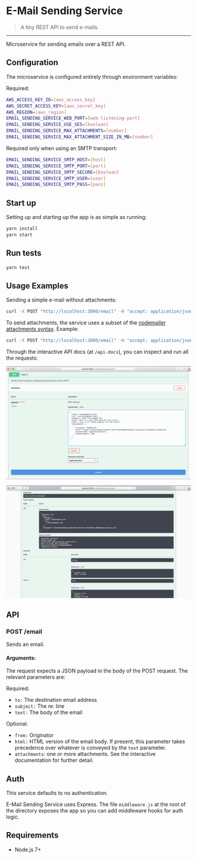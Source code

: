 # E-Mail Sending Service

> A tiny REST API to send e-mails.

---

Microservice for sending emails over a REST API.

## Configuration

The microservice is configured entirely through environment variables:

Required:

```bash
AWS_ACCESS_KEY_ID=[aws_access_key]
AWS_SECRET_ACCESS_KEY=[aws_secret_key]
AWS_REGION=[aws_region]
EMAIL_SENDING_SERVICE_WEB_PORT=[web-listening-port]
EMAIL_SENDING_SERVICE_USE_SES=[boolean]
EMAIL_SENDING_SERVICE_MAX_ATTACHMENTS=[number]
EMAIL_SENDING_SERVICE_MAX_ATTACHMENT_SIZE_IN_MB=[number]
```

Required only when using an SMTP transport:

```bash
EMAIL_SENDING_SERVICE_SMTP_HOST=[host]
EMAIL_SENDING_SERVICE_SMTP_PORT=[port]
EMAIL_SENDING_SERVICE_SMTP_SECURE=[boolean]
EMAIL_SENDING_SERVICE_SMTP_USER=[user]
EMAIL_SENDING_SERVICE_SMTP_PASS=[pass]
```

## Start up

Setting up and starting up the app is as simple as running:

```bash
yarn install
yarn start
```

## Run tests

```bash
yarn test
```

## Usage Examples

Sending a simple e-mail without attachments:

```bash
curl -X POST "http://localhost:3000/email" -H "accept: application/json" -H "Content-Type: application/json" -d "{ \"from\": \"sender@mymail.com\", \"to\": \"recipient@mymail.com\", \"subject\": \"I'm sending e-mails, yo!\", \"text\": \"This is my super important e-mail!\"}"
```

To send attachments, the service uses a subset of the [nodemailer attachments syntax](https://community.nodemailer.com/using-attachments/). Example:

```bash
curl -X POST "http://localhost:3000/email" -H "accept: application/json" -H "Content-Type: application/json" -d "{ \"from\": \"sender@mymail.com\", \"to\": \"recipient@mymail.com\", \"subject\": \"I'm sending e-mails with attachments, yo!\", \"text\": \"See attached file.\", \"attachments\": [ { \"filename\": \"README.md\", \"href\": \"https://raw.githubusercontent.com/ClintEsteMadera/email-sending-service/master/readme.md\", \"contentType\": \"application/text\", \"contentLength\": 2364 } ]}"
```

Through the interactive API docs (at `/api-docs`), you can inspect and run all the requests:

<p align="center"><img src="https://raw.githubusercontent.com/ClintEsteMadera/email-sending-service/master/img/swagger-api.png" width=700></p>
<p align="center"><img src="https://raw.githubusercontent.com/ClintEsteMadera/email-sending-service/master/img/swagger-api-2.png" width=700></p>

## API

### POST /email

Sends an email.

#### Arguments:

The request expects a JSON payload in the body of the POST request. The relevant parameters are:

Required:

 - `to:` The destination email address
 - `subject:` The re: line
 - `text:` The body of the email

Optional:

 - `from:` Originator
 - `html:` HTML version of the email body. If present, this parameter takes precedence over whatever is conveyed by the `text` parameter.
 - `attachments`: one or more attachments. See the interactive documentation for further detail.

## Auth

This service defaults to no authentication.

E-Mail Sending Service uses Express. The file `middleware.js` at the root of the directory exposes the app so you can add middleware hooks for auth logic.

## Requirements

 - Node.js 7+
